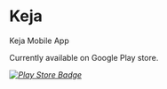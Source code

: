# Keja
Keja Mobile App

Currently available on Google Play store.

*[![Play Store Badge](https://developer.android.com/images/brand/en_app_rgb_wo_60.png)](https://play.google.com/store/apps/details?id=com.gideon.keja)*

